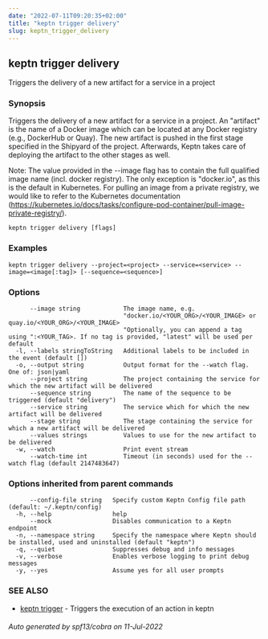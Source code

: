 ```yaml
---
date: "2022-07-11T09:20:35+02:00"
title: "keptn trigger delivery"
slug: keptn_trigger_delivery
---
```

## keptn trigger delivery

Triggers the delivery of a new artifact for a service in a project

### Synopsis

Triggers the delivery of a new artifact for a service in a project.
An "artifact" is the name of a Docker image which can be located at any Docker registry (e.g., DockerHub or Quay).
The new artifact is pushed in the first stage specified in the Shipyard of the project. Afterwards, Keptn takes care
of deploying the artifact to the other stages as well.

Note: The value provided in the --image flag has to contain the full qualified image name (incl. docker registry).
The only exception is "docker.io", as this is the default in Kubernetes.
For pulling an image from a private registry, we would like to refer to the Kubernetes documentation (https://kubernetes.io/docs/tasks/configure-pod-container/pull-image-private-registry/).


```
keptn trigger delivery [flags]
```

### Examples

```
keptn trigger delivery --project=<project> --service=<service> --image=<image[:tag]> [--sequence=<sequence>]
```

### Options

```
      --image string            The image name, e.g.
                                "docker.io/<YOUR_ORG>/<YOUR_IMAGE> or quay.io/<YOUR_ORG>/<YOUR_IMAGE>
                                "Optionally, you can append a tag using ":<YOUR_TAG>. If no tag is provided, "latest" will be used per default
  -l, --labels stringToString   Additional labels to be included in the event (default [])
  -o, --output string           Output format for the --watch flag. One of: json|yaml
      --project string          The project containing the service for which the new artifact will be delivered
      --sequence string         The name of the sequence to be triggered (default "delivery")
      --service string          The service which for which the new artifact will be delivered
      --stage string            The stage containing the service for which a new artifact will be delivered
      --values strings          Values to use for the new artifact to be delivered
  -w, --watch                   Print event stream
      --watch-time int          Timeout (in seconds) used for the --watch flag (default 2147483647)
```

### Options inherited from parent commands

```
      --config-file string   Specify custom Keptn Config file path (default: ~/.keptn/config)
  -h, --help                 help
      --mock                 Disables communication to a Keptn endpoint
  -n, --namespace string     Specify the namespace where Keptn should be installed, used and uninstalled (default "keptn")
  -q, --quiet                Suppresses debug and info messages
  -v, --verbose              Enables verbose logging to print debug messages
  -y, --yes                  Assume yes for all user prompts
```

### SEE ALSO

* [keptn trigger](../keptn_trigger/)	 - Triggers the execution of an action in keptn

###### Auto generated by spf13/cobra on 11-Jul-2022
